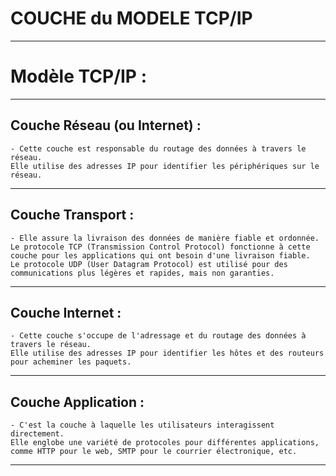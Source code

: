  # **COUCHE du MODELE TCP/IP**
---
 # **Modèle TCP/IP :**
 ---
 ## **Couche Réseau (ou Internet) :**

    - Cette couche est responsable du routage des données à travers le réseau.
    Elle utilise des adresses IP pour identifier les périphériques sur le réseau.
 ---
 ## **Couche Transport :**

    - Elle assure la livraison des données de manière fiable et ordonnée.
    Le protocole TCP (Transmission Control Protocol) fonctionne à cette couche pour les applications qui ont besoin d'une livraison fiable.
    Le protocole UDP (User Datagram Protocol) est utilisé pour des communications plus légères et rapides, mais non garanties.
 ---
 ## **Couche Internet :**

    - Cette couche s'occupe de l'adressage et du routage des données à travers le réseau.
    Elle utilise des adresses IP pour identifier les hôtes et des routeurs pour acheminer les paquets.
 ---
 ## **Couche Application :**

    - C'est la couche à laquelle les utilisateurs interagissent directement.
    Elle englobe une variété de protocoles pour différentes applications, comme HTTP pour le web, SMTP pour le courrier électronique, etc.
---